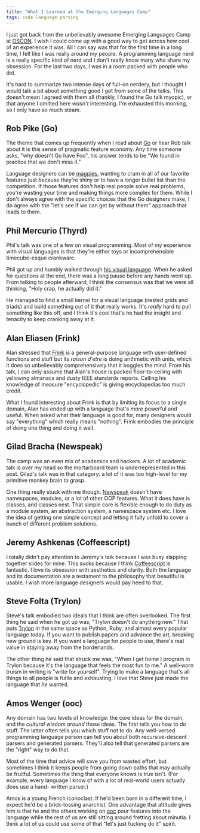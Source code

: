 ```yaml
---
title: "What I Learned at the Emerging Languages Camp"
tags: code language parsing
---
```


I just got back from the unbelievably awesome Emerging Languages Camp at
[OSCON][]. I wish I could come up with a good way to get across how cool of an
experience it was. All I can say was that for the first time in a long time, I
felt like I was really around my people. A programming language nerd is a really
specific kind of nerd and I don't really know many who share my obsession. For
the last two days, I was in a room packed with people who did.

[oscon]: http://www.oscon.com/

It's hard to summarize two intense days of full-on nerdery, but I thought I
would talk a bit about something good I got from some of the talks. This doesn't
mean I agreed with them all (frankly, I found the Go talk myopic), or that
anyone I omitted here *wasn't* interesting. I'm exhausted this morning, so I
only have so much steam.

## Rob Pike (Go)

The theme that comes up frequently when I read about [Go][] or hear Rob talk
about it is this sense of pragmatic feature economy. Any time someone asks, "why
doesn't Go have Foo", his answer tends to be "We found in practice that we don't
miss it."

[go]: http://golang.org/

Language designers can be [magpies][], wanting to cram in all of our favorite
features just because they're shiny or to have a longer bullet list than the
competition. If those features don't help real people solve real problems,
you're wasting your time and making things more complex for them. While I don't
always agree with the specific choices that the Go designers make, I do agree
with the "let's see if we can get by without them" approach that leads to them.

[magpies]: http://magpie-lang.org

## Phil Mercurio (Thyrd)

Phil's talk was one of a few on visual programming. Most of my experience with
visual languages is that they're either toys or incomprehensible timecube-esque
crankware.

Phil got up and humbly walked through [his visual language][thyrd]. When he
asked for questions at the end, there was a long pause before any hands went up.
From talking to people afterward, I think the consensus was that we were all
thinking, "Holy crap, he actually did it."

[thyrd]: http://thyrd.org/

He managed to find a small kernel for a visual language (nested grids and
triads) and build something out of it that really works. It's *really* hard to
pull something like this off, and I think it's cool that's he had the insight
and tenacity to keep cranking away at it.

## Alan Eliasen (Frink)

Alan stressed that [Frink][] is a general-purpose language with user-defined
functions and stuff but its *raison d'etre* is doing arithmetic with units,
which it does so unbelievably comprehensively that it boggles the mind. From his
talk, I can only assume that Alan's house is packed floor-to-ceiling with
yellowing almanacs and dusty IEEE standards reports. Calling his knowledge of
measure "encyclopedic" is giving encyclopedias too much credit.

[frink]: http://futureboy.homeip.net/frinkdocs/

What I found interesting about Frink is that by limiting its focus to a single
domain, Alan has ended up with a language that's *more* powerful and useful.
When asked what their language is good for, many designers would say
"everything" which really means "nothing". Frink embodies the principle of doing
one thing and doing it well.

## Gilad Bracha (Newspeak)

The camp was an even mix of academics and hackers. A lot of academic talk is
over my head so the mortarboard team is underrepresented in this post. Gilad's
talk was in that category: a lot of it was too high-level for my primitive
monkey brain to grasp.

One thing really stuck with me though. [Newspeak][] doesn't have namespaces,
modules, or a lot of other OOP features. What it does have is classes, and
classes nest. That simple core is flexible enough to do duty as a module system,
an abstraction system, a namespace system etc. I love the idea of getting one
simple concept and letting it fully unfold to cover a bunch of different problem
solutions.

[newspeak]: http://bracha.org/Site/Newspeak.html

## Jeremy Ashkenas (Coffeescript)

I totally didn't pay attention to Jeremy's talk because I was busy slapping
together slides for mine. This sucks because I think [Coffeescript][] is
fantastic. I love its obsession with aesthetics and clarity. Both the language
and its documentation are a testament to the philosophy that beautiful is
usable. I wish more language designers would pay heed to that.

[coffeescript]: https://coffeescript.org/

## Steve Folta (Trylon)

Steve's talk embodied two ideals that I think are often overlooked. The first
thing he said when he got up was, "Trylon doesn't do anything new." That puts
[Trylon][] in the same space as Python, Ruby, and almost every popular language
today. If you want to publish papers and advance the art, breaking new ground is
key. If you want a language for people to use, there's real value in staying
away from the borderlands.

[trylon]: http://github.com/stevefolta/trylon

The other thing he said that struck me was, "When I get home I program in Trylon
because it's the language that feels the most fun to me." A well-worn truism in
writing is "write for yourself". Trying to make a language that's all things to
all people is futile and exhausting. I love that Steve just made the language
that *he* wanted.

## Amos Wenger (ooc)

Any domain has two levels of knowledge: the core ideas for the domain, and the
*cultural* wisdom *around* those ideas. The first tells you how to do stuff. The
latter often tells you which stuff not to do. Any well-versed programming
language person can tell you about both recursive-descent parsers and generated
parsers. They'll also tell that generated parsers are the "right" way to do
that.

Most of the time that advice will save you from wasted effort, but sometimes I
think it keeps people from going down paths that may actually be fruitful.
Sometimes the thing that everyone knows is true isn't. (For example, every
language I know of with a lot of real-world users actually does use a hand-
written parser.)

Amos is a young French iconoclast. If he'd been born in a different time, I
expect he'd be a brick-tossing anarchist. One advantage that attitude gives him
is that he and the others working on [ooc][] pour features into the language
while the rest of us are still sitting around fretting about minutia. I think a
lot of us could use some of that "let's just fucking do it" spirit.

[ooc]: http://ooc-lang.org/
